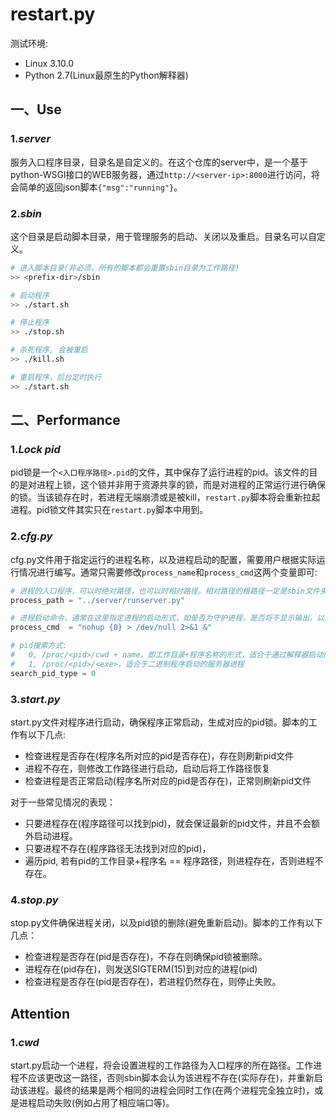 # restart.py
测试环境:
* Linux 3.10.0
* Python 2.7(Linux最原生的Python解释器)

## 一、Use
### 1.*server*
服务入口程序目录，目录名是自定义的。在这个仓库的server中，是一个基于python-WSGI接口的WEB服务器，通过`http://<server-ip>:8000`进行访问，将会简单的返回json脚本`{"msg":"running"}`。

### 2.*sbin*
这个目录是启动脚本目录，用于管理服务的启动、关闭以及重启。目录名可以自定义。
```sh
# 进入脚本目录(非必须，所有的脚本都会重置sbin目录为工作路径)
>> <prefix-dir>/sbin

# 启动程序
>> ./start.sh

# 停止程序
>> ./stop.sh

# 杀死程序, 会被重启
>> ./kill.sh

# 重启程序，后台定时执行
>> ./start.sh
```

## 二、Performance
### 1.*Lock pid*
pid锁是一个`<入口程序路径>.pid`的文件，其中保存了运行进程的pid。该文件的目的是对进程上锁，这个锁并非用于资源共享的锁，而是对进程的正常运行进行确保的锁。当该锁存在时，若进程无端崩溃或是被kill，`restart.py`脚本将会重新拉起进程。pid锁文件其实只在`restart.py`脚本中用到。

### 2.*cfg.py*
cfg.py文件用于指定运行的进程名称，以及进程启动的配置，需要用户根据实际运行情况进行编写。通常只需要修改`process_name`和`process_cmd`这两个变量即可:
```py
# 进程的入口程序，可以时绝对路径，也可以时相对路径。相对路径的根路径一定是sbin文件夹
process_path = "../server/runserver.py"

# 进程启动命令，通常在这里指定进程的启动形式，如是否为守护进程，是否将不显示输出，以及参数的指定
process_cmd  = "nohup {0} > /dev/null 2>&1 &"

# pid搜索方式:
#   0, /proc/<pid>/cwd + name，即工作目录+程序名称的形式，适合于通过解释器启动的服务进程
#   1, /proc/<pid>/<exe>，适合于二进制程序启动的服务器进程
search_pid_type = 0
```

### 3.*start.py*
start.py文件对程序进行启动，确保程序正常启动，生成对应的pid锁。脚本的工作有以下几点:
* 检查进程是否存在(程序名所对应的pid是否存在)，存在则刷新pid文件
* 进程不存在，则修改工作路径进行启动，启动后将工作路径恢复
* 检查进程是否正常启动(程序名所对应的pid是否存在)，正常则刷新pid文件

对于一些常见情况的表现：
* 只要进程存在(程序路径可以找到pid)，就会保证最新的pid文件，并且不会额外启动进程。
* 只要进程不存在(程序路径无法找到对应的pid)，
* 遍历pid, 若有pid的工作目录+程序名 == 程序路径，则进程存在，否则进程不存在。

### 4.*stop.py*
stop.py文件确保进程关闭，以及pid锁的删除(避免重新启动)。脚本的工作有以下几点：
* 检查进程是否存在(pid是否存在)，不存在则确保pid锁被删除。
* 进程存在(pid存在)，则发送SIGTERM(15)到对应的进程(pid)
* 检查进程是否存在(pid是否存在)，若进程仍然存在，则停止失败。

## Attention
### 1.*cwd*
start.py启动一个进程，将会设置进程的工作路径为入口程序的所在路径。工作进程不应该更改这一路径，否则sbin脚本会认为该进程不存在(实际存在)，并重新启动该进程。最终的结果是两个相同的进程会同时工作(在两个进程完全独立时)，或是进程启动失败(例如占用了相应端口等)。
